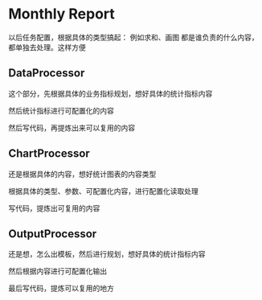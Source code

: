 # Monthly Report

以后任务配置，根据具体的类型搞起：
例如求和、画图
都是谁负责的什么内容，都单独去处理。这样方便

## DataProcessor

这个部分，先根据具体的业务指标规划，想好具体的统计指标内容

然后统计指标进行可配置化的内容

然后写代码，再提炼出来可以复用的内容

## ChartProcessor

还是根据具体的内容，想好统计图表的内容类型

根据具体的类型、参数、可配置化内容，进行配置化读取处理

写代码，提炼出可复用的内容

## OutputProcessor

还是想，怎么出模板，然后进行规划，想好具体的统计指标内容

然后根据内容进行可配置化输出
 
最后写代码，提炼可以复用的地方